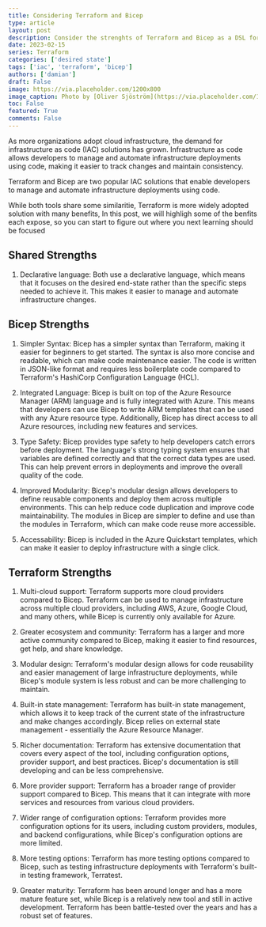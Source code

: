 ```yaml
---
title: Considering Terraform and Bicep
type: article 
layout: post
description: Consider the strenghts of Terraform and Bicep as a DSL for cloud architecture
date: 2023-02-15
series: Terraform
categories: ['desired state']
tags: ['iac', 'terraform', 'bicep']
authors: ['damian']
draft: False
image: https://via.placeholder.com/1200x800
image_caption: Photo by [Oliver Sjöström](https://via.placeholder.com/1200x800) on [Unsplash](https://via.placeholder.com/1200x800)
toc: False
featured: True
comments: False
---
```



As more organizations adopt cloud infrastructure, the demand for infrastructure as code (IAC) solutions has grown. Infrastructure as code allows developers to manage and automate infrastructure deployments using code, making it easier to track changes and maintain consistency.

Terraform and Bicep are two popular IAC solutions that enable developers to manage and automate infrastructure deployments using code.

While both tools share some similaritie, Terraform is more widely adopted solution with many benefits,  In this post, we will highligh some of the benfits each expose, so you can start to figure out where you next learning should be focused

## Shared Strengths

1. Declarative language: Both use a declarative language, which means that it focuses on the desired end-state rather than the specific steps needed to achieve it. This makes it easier to manage and automate infrastructure changes.
    

## Bicep Strengths

1.  Simpler Syntax: Bicep has a simpler syntax than Terraform, making it easier for beginners to get started. The syntax is also more concise and readable, which can make code maintenance easier. The code is written in JSON-like format and requires less boilerplate code compared to Terraform's HashiCorp Configuration Language (HCL).
    
2.  Integrated Language: Bicep is built on top of the Azure Resource Manager (ARM) language and is fully integrated with Azure. This means that developers can use Bicep to write ARM templates that can be used with any Azure resource type. Additionally, Bicep has direct access to all Azure resources, including new features and services.
    
3.  Type Safety: Bicep provides type safety to help developers catch errors before deployment. The language's strong typing system ensures that variables are defined correctly and that the correct data types are used. This can help prevent errors in deployments and improve the overall quality of the code.
    
4.  Improved Modularity: Bicep's modular design allows developers to define reusable components and deploy them across multiple environments. This can help reduce code duplication and improve code maintainability. The modules in Bicep are simpler to define and use than the modules in Terraform, which can make code reuse more accessible.
    
5. Accessability: Bicep is included in the Azure Quickstart templates, which can make it easier to deploy infrastructure with a single click.

## Terraform Strengths

1.  Multi-cloud support: Terraform supports more cloud providers compared to Bicep. Terraform can be used to manage infrastructure across multiple cloud providers, including AWS, Azure, Google Cloud, and many others, while Bicep is currently only available for Azure.
    
2.  Greater ecosystem and community: Terraform has a larger and more active community compared to Bicep, making it easier to find resources, get help, and share knowledge.
    
3.  Modular design: Terraform's modular design allows for code reusability and easier management of large infrastructure deployments, while Bicep's module system is less robust and can be more challenging to maintain.
    
4.  Built-in state management: Terraform has built-in state management, which allows it to keep track of the current state of the infrastructure and make changes accordingly. Bicep relies on external state management - essentially the Azure Resource Manager.
    
5.  Richer documentation: Terraform has extensive documentation that covers every aspect of the tool, including configuration options, provider support, and best practices. Bicep's documentation is still developing and can be less comprehensive.
    
6.  More provider support: Terraform has a broader range of provider support compared to Bicep. This means that it can integrate with more services and resources from various cloud providers.
    
7.  Wider range of configuration options: Terraform provides more configuration options for its users, including custom providers, modules, and backend configurations, while Bicep's configuration options are more limited.
    
8.  More testing options: Terraform has more testing options compared to Bicep, such as testing infrastructure deployments with Terraform's built-in testing framework, Terratest.
    
9.  Greater maturity: Terraform has been around longer and has a more mature feature set, while Bicep is a relatively new tool and still in active development. Terraform has been battle-tested over the years and has a robust set of features.